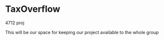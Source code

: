 # TaxOverflow
4712 proj

This will be our space for keeping our project available to the whole group
